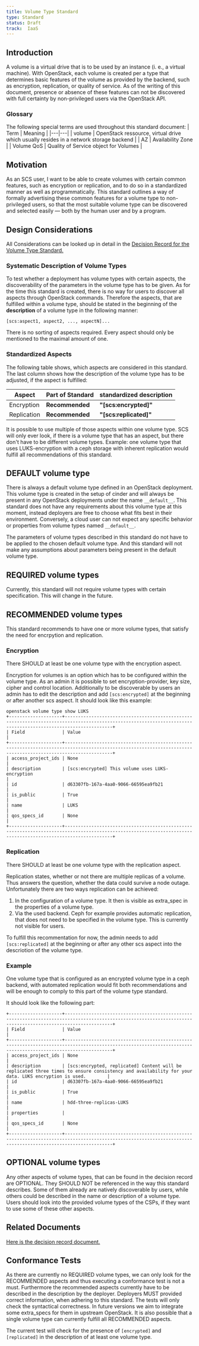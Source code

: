 ```yaml
---
title: Volume Type Standard
type: Standard
status: Draft
track:  IaaS
---
```


## Introduction

A volume is a virtual drive that is to be used by an instance (i. e., a virtual machine). With OpenStack,
each volume is created per a type that determines basic features of the volume as provided by the backend,
such as encryption, replication, or quality of service. As of the writing of this document, presence or absence of these
features can not be discovered with full certainty by non-privileged users via the OpenStack API.

### Glossary

The following special terms are used throughout this standard document:
| Term | Meaning |
|---|---|
| volume | OpenStack ressource, virtual drive which usually resides in a network storage backend |
| AZ | Availability Zone |
| Volume QoS | Quality of Service object for Volumes |

## Motivation

As an SCS user, I want to be able to create volumes with certain common features, such as encryption or
replication, and to do so in a standardized manner as well as programmatically.
This standard outlines a way of formally advertising these common features for a volume type to
non-privileged users, so that the most suitable volume type can be discovered and selected easily — both by
the human user and by a program.

## Design Considerations

All Considerations can be looked up in detail in the [Decision Record for the Volume Type Standard.](https://github.com/SovereignCloudStack/standards/blob/main/Standards/scs-0111-v1-volume-type-decisions.md)

### Systematic Description of Volume Types

To test whether a deployment has volume types with certain aspects, the discoverability of the parameters in the volume type has to be given. As for the time this standard is created, there is no way for users to discover all aspects through OpenStack commands. Therefore the aspects, that are fulfilled within a volume type, should be stated in the beginning of the **description** of a volume type in the following manner:

`[scs:aspect1, aspect2, ..., aspectN]...`

There is no sorting of aspects required. Every aspect should only be mentioned to the maximal amount of one.

### Standardized Aspects

The following table shows, which aspects are considered in this standard. The last column shows how the description of the volume type has to be adjusted, if the aspect is fulfilled:

| Aspect | Part of Standard | standardized description |
| ---- | ---- | ------ |
| Encryption | **Recommended** | **"[scs:encrypted]"** |
| Replication | **Recommended** | **"[scs:replicated]"** |

It is possible to use multiple of those aspects within one volume type. SCS will only ever look, if there is a volume type that has an aspect, but there don't have to be different volume types.
Example: one volume type that uses LUKS-encryption with a ceph storage with inherent replication would fulfill all recommendations of this standard.

## DEFAULT volume type

There is always a default volume type defined in an OpenStack deployment. This volume type is created in the setup of cinder and will always be present in any OpenStack deployments under the name `__default__`. This standard does not have any requirements about this volume type at this moment, instead deployers are free to choose what fits best in their environment. Conversely, a cloud user can not expect any specific behavior or properties from volume types named `__default__`.

The parameters of volume types described in this standard do not have to be applied to the chosen default volume type. And this standard will not make any assumptions about parameters being present in the default volume type.

## REQUIRED volume types

Currently, this standard will not require volume types with certain specification. This will change in the future.

## RECOMMENDED volume types

This standard recommends to have one or more volume types, that satisfy the need for encrpytion and replication.

### Encryption

There SHOULD at least be one volume type with the encryption aspect.

Encryption for volumes is an option which has to be configured within the volume type. As an admin it is possible to set encryption-provider, key size, cipher and control location. Additionally to be discoverable by users an admin has to edit the description and add `[scs:encrypted]` at the beginning or after another scs aspect. It should look like this example:

```text
openstack volume type show LUKS
+--------------------+--------------------------------------------------------------------------------------------------------------------------------------------------------------+
| Field              | Value                                                                                                                                                        |
+--------------------+--------------------------------------------------------------------------------------------------------------------------------------------------------------+
| access_project_ids | None                                                                                                                                                         |
| description        | [scs:encrypted] This volume uses LUKS-encryption                                                                                                             |
| id                 | d63307fb-167a-4aa0-9066-66595ea9fb21                                                                                                                         |
| is_public          | True                                                                                                                                                         |
| name               | LUKS                                                                                                                                                         |
| qos_specs_id       | None                                                                                                                                                         |
+--------------------+--------------------------------------------------------------------------------------------------------------------------------------------------------------+
```

### Replication

There SHOULD at least be one volume type with the replication aspect.

Replication states, whether or not there are multiple replicas of a volume. Thus answers the question, whether the data could survive a node outage. Unfortunately there are two ways replication can be achieved:

1. In the configuration of a volume type. It then is visible as extra_spec in the properties of a volume type.
2. Via the used backend. Ceph for example provides automatic replication, that does not need to be specified in the volume type. This is currently not visible for users.

To fulfill this recommentation for now, the admin needs to add `[scs:replicated]` at the beginning or after any other scs aspect into the descriotion of the volume type.

### Example

One volume type that is configured as an encrypted volume type in a ceph backend, with automated replication would fit both recommendations and will be enough to comply to this part of the volume type standard.

It should look like the following part:

```text
+--------------------+--------------------------------------------------------------------------------------------------------------------------------------------------------------+
| Field              | Value                                                                                                                                                        |
+--------------------+--------------------------------------------------------------------------------------------------------------------------------------------------------------+
| access_project_ids | None                                                                                                                                                         |
| description        | [scs:encrypted, replicated] Content will be replicated three times to ensure consistency and availability for your data. LUKS encryption is used.        |
| id                 | d63307fb-167a-4aa0-9066-66595ea9fb21                                                                                                                         |
| is_public          | True                                                                                                                                                         |
| name               | hdd-three-replicas-LUKS                                                                                                                                      |
| properties         |                                                                                                                                                              |
| qos_specs_id       | None                                                                                                                                                         |
+--------------------+--------------------------------------------------------------------------------------------------------------------------------------------------------------+
```

## OPTIONAL volume types

Any other aspects of volume types, that can be found in the decision record are OPTIONAL. They SHOULD NOT be referenced in the way this standard describes. Some of them already are natively discoverable by users, while others could be described in the name or description of a volume type. Users should look into the provided volume types of the CSPs, if they want to use some of these other aspects.

## Related Documents

[Here is the decision record document.](https://github.com/SovereignCloudStack/standards/blob/main/Standards/scs-0111-v1-volume-type-decisions.md)

## Conformance Tests

As there are currently no REQUIRED volume types, we can only look for the RECOMMENDED aspects and thus executing a conformance test is not a must.
Furthermore the recommended aspects currently have to be described in the description by the deployer.
Deployers MUST provided correct information, when adhering to this standard.
The tests will only check the syntactical correctness.
In future versions we aim to integrate some extra_specs for them in upstream OpenStack.
It is also possible that a single volume type can currently fulfill all RECOMMENDED aspects.

The current test will check for the presence of `[encrypted]` and `[replicated]` in the description of at least one volume type.
